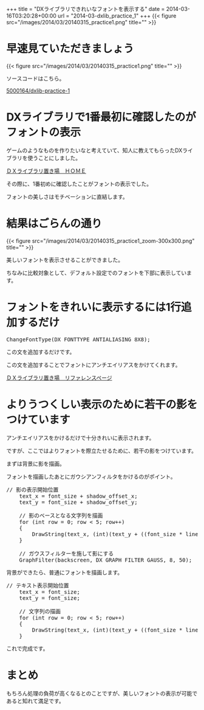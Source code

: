 +++
title = "DXライブラリできれいなフォントを表示する"
date = 2014-03-16T03:20:28+00:00
url = "2014-03-dxlib_practice_1"
+++
{{< figure src="/images/2014/03/20140315_practice1.png" title="" >}}

# 早速見ていただきましょう

{{< figure src="/images/2014/03/20140315_practice1.png" title="" >}}

ソースコードはこちら。
  
[5000164/dxlib-practice-1](https://github.com/5000164/dxlib-practice-1)

# DXライブラリで1番最初に確認したのがフォントの表示

ゲームのようなものを作りたいなと考えていて、知人に教えてもらったDXライブラリを使うことにしました。

[ＤＸライブラリ置き場　ＨＯＭＥ](http://homepage2.nifty.com/natupaji/DxLib/index.html)

その際に、1番初めに確認したことがフォントの表示でした。
  
フォントの美しさはモチベーションに直結します。

# 結果はごらんの通り

{{< figure src="/images/2014/03/20140315_practice1_zoom-300x300.png" title="" >}}

美しいフォントを表示させることができました。
  
ちなみに比較対象として、デフォルト設定でのフォントを下部に表示しています。

# フォントをきれいに表示するには1行追加するだけ

<pre class="brush: cpp; title: ; notranslate" title="">ChangeFontType(DX_FONTTYPE_ANTIALIASING_8X8);
</pre>

この文を追加するだけです。
  
この文を追加することでフォントにアンチエイリアスをかけてくれます。

[ＤＸライブラリ置き場　リファレンスページ](http://homepage2.nifty.com/natupaji/DxLib/function/dxfunc_graph2.html#R17N24)

# よりうつくしい表示のために若干の影をつけています

アンチエイリアスをかけるだけで十分きれいに表示されます。
  
ですが、ここではよりフォントを際立たせるために、若干の影をつけています。
  
まずは背景に影を描画。
  
フォントを描画したあとにガウシアンフィルタをかけるのがポイント。

<pre class="brush: cpp; title: ; notranslate" title="">// 影の表示開始位置
	text_x = font_size + shadow_offset_x;
	text_y = font_size + shadow_offset_y;

	// 影のベースとなる文字列を描画
	for (int row = 0; row &lt; 5; row++)
	{
		DrawString(text_x, (int)(text_y + ((font_size * line_height) * row)), text[row], shadow_color_dx);
	}

	// ガウスフィルターを施して影にする
	GraphFilter(backscreen, DX_GRAPH_FILTER_GAUSS, 8, 50);
</pre>

背景ができたら、普通にフォントを描画します。

<pre class="brush: cpp; title: ; notranslate" title="">// テキスト表示開始位置
	text_x = font_size;
	text_y = font_size;

	// 文字列の描画
	for (int row = 0; row &lt; 5; row++)
	{
		DrawString(text_x, (int)(text_y + ((font_size * line_height) * row)), text[row], font_color_dx);
	}
</pre>

これで完成です。

# まとめ

もちろん処理の負荷が高くなるとのことですが、美しいフォントの表示が可能であると知れて満足です。
